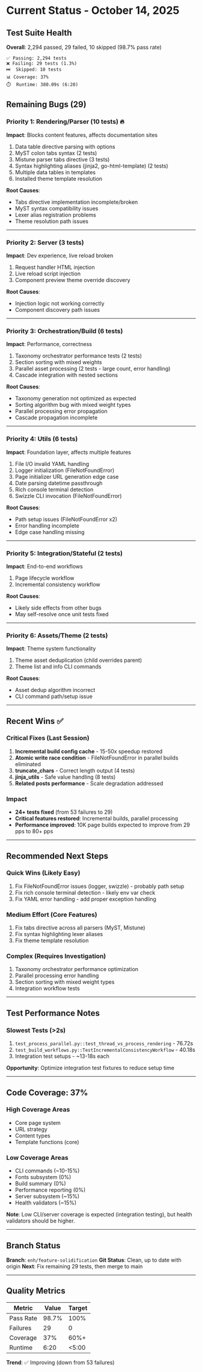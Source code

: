# Current Status - October 14, 2025

## Test Suite Health

**Overall**: 2,294 passed, 29 failed, 10 skipped (98.7% pass rate)

```
✅ Passing: 2,294 tests
❌ Failing: 29 tests (1.3%)
⏭️  Skipped: 10 tests
📊 Coverage: 37%
⏱️  Runtime: 380.09s (6:20)
```

## Remaining Bugs (29)

### Priority 1: Rendering/Parser (10 tests) 🔥
**Impact**: Blocks content features, affects documentation sites

1. Data table directive parsing with options
2. MyST colon tabs syntax (2 tests)
3. Mistune parser tabs directive (3 tests)
4. Syntax highlighting aliases (jinja2, go-html-template) (2 tests)
5. Multiple data tables in templates
6. Installed theme template resolution

**Root Causes**:
- Tabs directive implementation incomplete/broken
- MyST syntax compatibility issues
- Lexer alias registration problems
- Theme resolution path issues

---

### Priority 2: Server (3 tests)
**Impact**: Dev experience, live reload broken

1. Request handler HTML injection
2. Live reload script injection  
3. Component preview theme override discovery

**Root Causes**:
- Injection logic not working correctly
- Component discovery path issues

---

### Priority 3: Orchestration/Build (6 tests)
**Impact**: Performance, correctness

1. Taxonomy orchestrator performance tests (2 tests)
2. Section sorting with mixed weights
3. Parallel asset processing (2 tests - large count, error handling)
4. Cascade integration with nested sections

**Root Causes**:
- Taxonomy generation not optimized as expected
- Sorting algorithm bug with mixed weight types
- Parallel processing error propagation
- Cascade propagation incomplete

---

### Priority 4: Utils (6 tests)
**Impact**: Foundation layer, affects multiple features

1. File I/O invalid YAML handling
2. Logger initialization (FileNotFoundError)
3. Page initializer URL generation edge case
4. Date parsing datetime passthrough
5. Rich console terminal detection
6. Swizzle CLI invocation (FileNotFoundError)

**Root Causes**:
- Path setup issues (FileNotFoundError x2)
- Error handling incomplete
- Edge case handling missing

---

### Priority 5: Integration/Stateful (2 tests)
**Impact**: End-to-end workflows

1. Page lifecycle workflow
2. Incremental consistency workflow

**Root Causes**:
- Likely side effects from other bugs
- May self-resolve once unit tests fixed

---

### Priority 6: Assets/Theme (2 tests)
**Impact**: Theme system functionality

1. Theme asset deduplication (child overrides parent)
2. Theme list and info CLI commands

**Root Causes**:
- Asset dedup algorithm incorrect
- CLI command path/setup issue

---

## Recent Wins ✅

### Critical Fixes (Last Session)
1. **Incremental build config cache** - 15-50x speedup restored
2. **Atomic write race condition** - FileNotFoundError in parallel builds eliminated
3. **truncate_chars** - Correct length output (4 tests)
4. **jinja_utils** - Safe value handling (8 tests)
5. **Related posts performance** - Scale degradation addressed

### Impact
- **24+ tests fixed** (from 53 failures to 29)
- **Critical features restored**: Incremental builds, parallel processing
- **Performance improved**: 10K page builds expected to improve from 29 pps to 80+ pps

---

## Recommended Next Steps

### Quick Wins (Likely Easy)
1. Fix FileNotFoundError issues (logger, swizzle) - probably path setup
2. Fix rich console terminal detection - likely env var check
3. Fix YAML error handling - add proper exception handling

### Medium Effort (Core Features)
1. Fix tabs directive across all parsers (MyST, Mistune)
2. Fix syntax highlighting lexer aliases
3. Fix theme template resolution

### Complex (Requires Investigation)
1. Taxonomy orchestrator performance optimization
2. Parallel processing error handling
3. Section sorting with mixed weight types
4. Integration workflow tests

---

## Test Performance Notes

### Slowest Tests (>2s)
1. `test_process_parallel.py::test_thread_vs_process_rendering` - 76.72s
2. `test_build_workflows.py::TestIncrementalConsistencyWorkflow` - 40.18s
3. Integration test setups - ~13-18s each

**Opportunity**: Optimize integration test fixtures to reduce setup time

---

## Code Coverage: 37%

### High Coverage Areas
- Core page system
- URL strategy
- Content types
- Template functions (core)

### Low Coverage Areas
- CLI commands (~10-15%)
- Fonts subsystem (0%)
- Build summary (0%)
- Performance reporting (0%)
- Server subsystem (~15%)
- Health validators (~15%)

**Note**: Low CLI/server coverage is expected (integration testing), but health validators should be higher.

---

## Branch Status

**Branch**: `enh/feature-solidification`
**Git Status**: Clean, up to date with origin
**Next**: Fix remaining 29 tests, then merge to main

---

## Quality Metrics

| Metric | Value | Target |
|--------|-------|--------|
| Pass Rate | 98.7% | 100% |
| Failures | 29 | 0 |
| Coverage | 37% | 60%+ |
| Runtime | 6:20 | <5:00 |

**Trend**: ✅ Improving (down from 53 failures)
